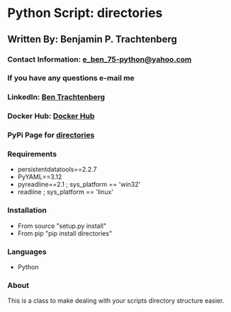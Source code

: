 # Python Script: directories

## Written By: Benjamin P. Trachtenberg 

### Contact Information:  e_ben_75-python@yahoo.com
### If you have any questions e-mail me

### LinkedIn: [Ben Trachtenberg](https://www.linkedin.com/in/ben-trachtenberg-3a78496)
### Docker Hub: [Docker Hub](https://hub.docker.com/r/btr1975)
### PyPi Page for [directories](https://pypi.python.org/pypi/directories)

### Requirements

* persistentdatatools==2.2.7
* PyYAML==3.12
* pyreadline==2.1 ; sys_platform == 'win32'
* readline ; sys_platform == 'linux'

### Installation

* From source "setup.py install"
* From pip "pip install directories"

### Languages

* Python

### About

This is a class to make dealing with your scripts directory structure easier.
